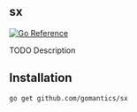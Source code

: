 ## sx

[![Go Reference](https://pkg.go.dev/badge/github.com/gomantics/sx.svg)](https://pkg.go.dev/github.com/gomantics/sx)

TODO Description

## Installation

```bash
go get github.com/gomantics/sx
```
